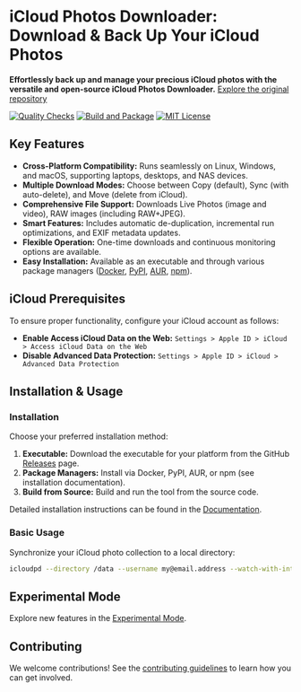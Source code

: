 # iCloud Photos Downloader: Download & Back Up Your iCloud Photos

**Effortlessly back up and manage your precious iCloud photos with the versatile and open-source iCloud Photos Downloader.**  [Explore the original repository](https://github.com/icloud-photos-downloader/icloud_photos_downloader)

[![Quality Checks](https://github.com/icloud-photos-downloader/icloud_photos_downloader/workflows/Quality%20Checks/badge.svg)](https://github.com/icloud-photos-downloader/icloud_photos_downloader/actions/workflows/quality-checks.yml)
[![Build and Package](https://github.com/icloud-photos-downloader/icloud_photos_downloader/workflows/Produce%20Artifacts/badge.svg)](https://github.com/icloud-photos-downloader/icloud_photos_downloader/actions/workflows/produce-artifacts.yml)
[![MIT License](https://img.shields.io/badge/license-MIT-blue.svg)](LICENSE)

## Key Features

*   **Cross-Platform Compatibility:** Runs seamlessly on Linux, Windows, and macOS, supporting laptops, desktops, and NAS devices.
*   **Multiple Download Modes:** Choose between Copy (default), Sync (with auto-delete), and Move (delete from iCloud).
*   **Comprehensive File Support:** Downloads Live Photos (image and video), RAW images (including RAW+JPEG).
*   **Smart Features:** Includes automatic de-duplication, incremental run optimizations, and EXIF metadata updates.
*   **Flexible Operation:** One-time downloads and continuous monitoring options are available.
*   **Easy Installation:**  Available as an executable and through various package managers ([Docker](https://icloud-photos-downloader.github.io/icloud_photos_downloader/install.html#docker), [PyPI](https://icloud-photos-downloader.github.io/icloud_photos_downloader/install.html#pypi), [AUR](https://icloud-photos-downloader.github.io/icloud_photos_downloader/install.html#aur), [npm](https://icloud-photos-downloader.github.io/icloud_photos_downloader/install.html#npm)).

## iCloud Prerequisites

To ensure proper functionality, configure your iCloud account as follows:

*   **Enable Access iCloud Data on the Web:** `Settings > Apple ID > iCloud > Access iCloud Data on the Web`
*   **Disable Advanced Data Protection:** `Settings > Apple ID > iCloud > Advanced Data Protection`

## Installation & Usage

### Installation

Choose your preferred installation method:

1.  **Executable:** Download the executable for your platform from the GitHub [Releases](https://github.com/icloud-photos-downloader/icloud_photos_downloader/releases/tag/v1.32.2) page.
2.  **Package Managers:** Install via Docker, PyPI, AUR, or npm (see installation documentation).
3.  **Build from Source:**  Build and run the tool from the source code.

Detailed installation instructions can be found in the [Documentation](https://icloud-photos-downloader.github.io/icloud_photos_downloader/install.html).

### Basic Usage

Synchronize your iCloud photo collection to a local directory:

```bash
icloudpd --directory /data --username my@email.address --watch-with-interval 3600
```

## Experimental Mode

Explore new features in the [Experimental Mode](EXPERIMENTAL.md).

## Contributing

We welcome contributions! See the [contributing guidelines](CONTRIBUTING.md) to learn how you can get involved.
